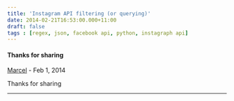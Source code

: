 ```yaml
---
title: 'Instagram API filtering (or querying)'
date: 2014-02-21T16:53:00.000+11:00
draft: false
tags : [regex, json, facebook api, python, instagraph api]
---
```


#### Thanks for sharing
[Marcel](https://www.blogger.com/profile/12084458802838356805 "noreply@blogger.com") - <time datetime="2014-02-24T20:00:29.877+11:00">Feb 1, 2014</time>

Thanks for sharing
<hr />
